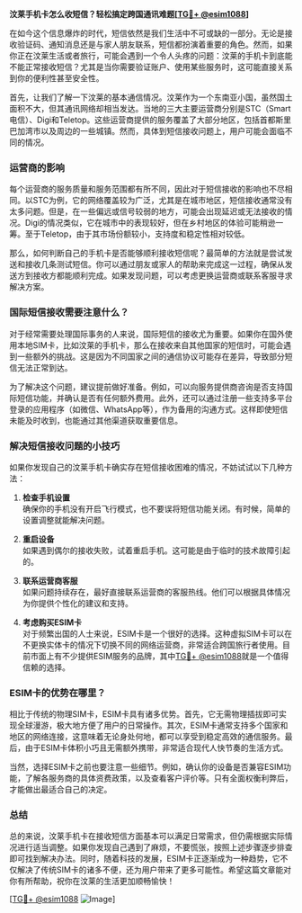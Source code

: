 **汶莱手机卡怎么收短信？轻松搞定跨国通讯难题[[TG💪+ @esim1088](https://t.me/s/esim1088)]**

在如今这个信息爆炸的时代，短信依然是我们生活中不可或缺的一部分。无论是接收验证码、通知消息还是与家人朋友联系，短信都扮演着重要的角色。然而，如果你正在汶莱生活或者旅行，可能会遇到一个令人头疼的问题：汶莱的手机卡到底能不能正常接收短信？尤其是当你需要验证账户、使用某些服务时，这可能直接关系到你的便利性甚至安全性。

首先，让我们了解一下汶莱的基本通信情况。汶莱作为一个东南亚小国，虽然国土面积不大，但其通讯网络却相当发达。当地的三大主要运营商分别是STC（Smart电信）、Digi和Teletop。这些运营商提供的服务覆盖了大部分地区，包括首都斯里巴加湾市以及周边的一些城镇。然而，具体到短信接收问题上，用户可能会面临不同的情况。

### **运营商的影响**

每个运营商的服务质量和服务范围都有所不同，因此对于短信接收的影响也不尽相同。以STC为例，它的网络覆盖较为广泛，尤其是在城市地区，短信接收通常没有太多问题。但是，在一些偏远或信号较弱的地方，可能会出现延迟或无法接收的情况。Digi的情况类似，它在城市中的表现较好，但在乡村地区的体验可能稍逊一筹。至于Teletop，由于其市场份额较小，支持度和稳定性相对较低。

那么，如何判断自己的手机卡是否能够顺利接收短信呢？最简单的方法就是尝试发送和接收几条测试短信。你可以通过朋友或家人的帮助来完成这一过程，确保从发送方到接收方都能顺利完成。如果发现问题，可以考虑更换运营商或联系客服寻求解决方案。

### **国际短信接收需要注意什么？**

对于经常需要处理国际事务的人来说，国际短信的接收尤为重要。如果你在国外使用本地SIM卡，比如汶莱的手机卡，那么在接收来自其他国家的短信时，可能会遇到一些额外的挑战。这是因为不同国家之间的通信协议可能存在差异，导致部分短信无法正常到达。

为了解决这个问题，建议提前做好准备。例如，可以向服务提供商咨询是否支持国际短信功能，并确认是否有任何额外费用。此外，还可以通过注册一些支持多平台登录的应用程序（如微信、WhatsApp等），作为备用的沟通方式。这样即使短信未能及时收到，也能通过其他渠道获取重要信息。

### **解决短信接收问题的小技巧**

如果你发现自己的汶莱手机卡确实存在短信接收困难的情况，不妨试试以下几种方法：

1. **检查手机设置**  
   确保你的手机没有开启飞行模式，也不要误将短信功能关闭。有时候，简单的设置调整就能解决问题。

2. **重启设备**  
   如果遇到偶尔的接收失败，试着重启手机。这可能是由于临时的技术故障引起的。

3. **联系运营商客服**  
   如果问题持续存在，最好直接联系运营商的客服热线。他们可以根据具体情况为你提供个性化的建议和支持。

4. **考虑购买ESIM卡**  
   对于频繁出国的人士来说，ESIM卡是一个很好的选择。这种虚拟SIM卡可以在不更换实体卡的情况下切换不同的网络运营商，非常适合跨国旅行者使用。目前市面上有不少提供ESIM服务的品牌，其中[TG💪+ @esim1088](https://t.me/s/esim1088)就是一个值得信赖的选择。

### **ESIM卡的优势在哪里？**

相比于传统的物理SIM卡，ESIM卡具有诸多优势。首先，它无需物理插拔即可实现全球漫游，极大地方便了用户的日常操作。其次，ESIM卡通常支持多个国家和地区的网络连接，这意味着无论身处何地，都可以享受到稳定高效的通信服务。最后，由于ESIM卡体积小巧且无需额外携带，非常适合现代人快节奏的生活方式。

当然，选择ESIM卡之前也要注意一些细节。例如，确认你的设备是否兼容ESIM功能，了解各服务商的具体资费政策，以及查看客户评价等。只有全面权衡利弊后，才能做出最适合自己的决定。

### **总结**

总的来说，汶莱手机卡在接收短信方面基本可以满足日常需求，但仍需根据实际情况进行适当调整。如果你发现自己遇到了麻烦，不要慌张，按照上述步骤逐步排查即可找到解决办法。同时，随着科技的发展，ESIM卡正逐渐成为一种趋势，它不仅解决了传统SIM卡的诸多不便，还为用户带来了更多可能性。希望这篇文章能对你有所帮助，祝你在汶莱的生活更加顺畅愉快！

[[TG💪+ @esim1088](https://t.me/s/esim1088) ![Image](https://i.postimg.cc/4NQfJmqS/Snipaste-2025-05-13-00-14-12.png)]